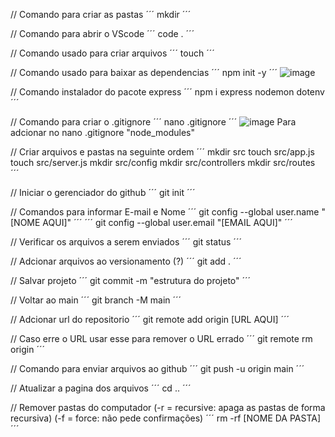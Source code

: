 // Comando para criar as pastas
´´´
mkdir
´´´

// Comando para abrir o VScode
´´´
code .
´´´

// Comando usado para criar arquivos
´´´
touch
´´´

// Comando usado para baixar as dependencias
´´´
npm init -y
´´´
![image](https://github.com/HenriqueSENAC/projetoBackend/assets/117770107/0daff42b-cff5-4692-bf25-e1d2ea581a89)

// Comando instalador do pacote express
´´´
npm i express nodemon dotenv
´´´

// Comando para criar o .gitignore
´´´
nano .gitignore
´´´
![image](https://github.com/HenriqueSENAC/projetoBackend/assets/117770107/ae2f44ba-171c-4b07-aa54-ca1fd25224a0)
Para adcionar no nano .gitignore "node_modules" 

// Criar arquivos e pastas na seguinte ordem
´´´
mkdir src
touch src/app.js
touch src/server.js
mkdir src/config
mkdir src/controllers
mkdir src/routes
´´´

// Iniciar o gerenciador do github
´´´
git init
´´´

// Comandos para informar E-mail e Nome
´´´
git config --global user.name "[NOME AQUI]"
´´´
´´´
git config --global user.email "[EMAIL AQUI]"
´´´

// Verificar os arquivos a serem enviados
´´´
git status
´´´

// Adcionar arquivos ao versionamento (?)
´´´
git add .
´´´

// Salvar projeto
´´´
git commit -m "estrutura do projeto"
´´´

// Voltar ao main
´´´
git branch -M main
´´´

// Adcionar url do repositorio
´´´
git remote add origin [URL AQUI]
´´´

// Caso erre o URL usar esse para remover o URL errado
´´´
git remote rm origin
´´´

// Comando para enviar arquivos ao github
´´´
git push -u origin main
´´´

// Atualizar a pagina dos arquivos
´´´
cd ..
´´´

// Remover pastas do computador (-r = recursive: apaga as pastas de forma recursiva) (-f = force: não pede confirmações)
´´´
rm -rf [NOME DA PASTA]
´´´

